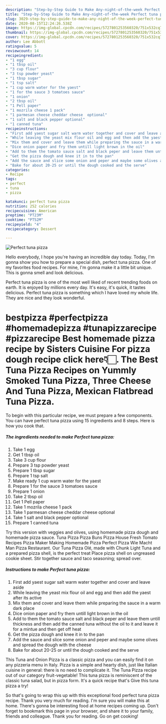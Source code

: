 ```yaml
---
description: "Step-by-Step Guide to Make Any-night-of-the-week Perfect tuna pizza"
title: "Step-by-Step Guide to Make Any-night-of-the-week Perfect tuna pizza"
slug: 3029-step-by-step-guide-to-make-any-night-of-the-week-perfect-tuna-pizza
date: 2020-08-15T12:24:26.538Z
image: https://img-global.cpcdn.com/recipes/5727801253560320/751x532cq70/perfect-tuna-pizza-recipe-main-photo.jpg
thumbnail: https://img-global.cpcdn.com/recipes/5727801253560320/751x532cq70/perfect-tuna-pizza-recipe-main-photo.jpg
cover: https://img-global.cpcdn.com/recipes/5727801253560320/751x532cq70/perfect-tuna-pizza-recipe-main-photo.jpg
author: Lee Abbott
ratingvalue: 5
reviewcount: 14
recipeingredient:
- "1 egg"
- "1 tbsp oil"
- "3 cup flour"
- "3 tsp powder yeast"
- "1 tbsp sugar"
- "1 tsp salt"
- "1 cup warm water for the yaest"
- "1 for the sauce 3 tomatoes sauce"
- "1 onion"
- "2 tbsp oil"
- "1 Pell paper"
- "1 mozrila cheese 1 pack"
- "1 parmesan cheese cheddar cheese  optional"
- "1 salt and black pepper optional"
- "1 canned tuna"
recipeinstructions:
- "First add yaest sugar salt warm water together and cover and leave aside"
- "While leaving the yeast mix flour oil and egg and then add the yaest after its active"
- "Mix them and cover and leave them while preparing the sauce in a warm dark place"
- "Dice onion paper and fry them untill light brown in the oil"
- "Add to them the tomato sauce salt and black peper and leave them untill thickness and then add the canned tuna without the oil to it and leave it for a mintue and then get off heat"
- "Get the pizza dough and knee it in to the pan"
- "Add the sauce and slice some onion and peper and maybe some olives and spread the dough with the cheese"
- "Bake for about 20-25 or until the dough cooked and the serve"
categories:
- Recipe
tags:
- perfect
- tuna
- pizza

katakunci: perfect tuna pizza 
nutrition: 252 calories
recipecuisine: American
preptime: "PT23M"
cooktime: "PT52M"
recipeyield: "4"
recipecategory: Dessert

---
```



![Perfect tuna pizza](https://img-global.cpcdn.com/recipes/5727801253560320/751x532cq70/perfect-tuna-pizza-recipe-main-photo.jpg)

Hello everybody, I hope you're having an incredible day today. Today, I'm gonna show you how to prepare a special dish, perfect tuna pizza. One of my favorites food recipes. For mine, I'm gonna make it a little bit unique. This is gonna smell and look delicious.

Perfect tuna pizza is one of the most well liked of recent trending foods on earth. It is enjoyed by millions every day. It's easy, it's quick, it tastes delicious. Perfect tuna pizza is something which I have loved my whole life. They are nice and they look wonderful.

# bestpizza #perfectpizza #homemadepizza #tunapizzarecipe #pizzarecipe Best homemade pizza recipe by Sisters Cuisine For pizza dough recipe click here👇🏻. The Best Tuna Pizza Recipes on Yummly Smoked Tuna Pizza, Three Cheese And Tuna Pizza, Mexican Flatbread Tuna Pizza.


To begin with this particular recipe, we must prepare a few components. You can have perfect tuna pizza using 15 ingredients and 8 steps. Here is how you cook that.

<!--inarticleads1-->

##### The ingredients needed to make Perfect tuna pizza:

1. Take 1 egg
1. Get 1 tbsp oil
1. Take 3 cup flour
1. Prepare 3 tsp powder yeast
1. Prepare 1 tbsp sugar
1. Prepare 1 tsp salt
1. Make ready 1 cup warm water for the yaest
1. Prepare 1 for the sauce 3 tomatoes sauce
1. Prepare 1 onion
1. Take 2 tbsp oil
1. Get 1 Pell paper
1. Take 1 mozrila cheese 1 pack
1. Take 1 parmesan cheese cheddar cheese  optional
1. Take 1 salt and black pepper optional
1. Prepare 1 canned tuna


Try this version with veggies and olives, using homemade pizza dough and homemade pizza sauce. Tuna Pizza Pizza Buns Pizza House Fresh Tomato Recipes Pizza Maker Making Homemade Pizza Perfect Pizza Wie Macht Man Pizza Restaurant. Our Tuna Pizza Olé, made with Chunk Light Tuna and a prepared pizza shell, is the perfect treat Place pizza shell on ungreased cookie sheet. Stir together sauce and taco seasoning; spread over. 

<!--inarticleads2-->

##### Instructions to make Perfect tuna pizza:

1. First add yaest sugar salt warm water together and cover and leave aside
1. While leaving the yeast mix flour oil and egg and then add the yaest after its active
1. Mix them and cover and leave them while preparing the sauce in a warm dark place
1. Dice onion paper and fry them untill light brown in the oil
1. Add to them the tomato sauce salt and black peper and leave them untill thickness and then add the canned tuna without the oil to it and leave it for a mintue and then get off heat
1. Get the pizza dough and knee it in to the pan
1. Add the sauce and slice some onion and peper and maybe some olives and spread the dough with the cheese
1. Bake for about 20-25 or until the dough cooked and the serve


This Tuna and Onion Pizza is a classic pizza and you can easily find it on any pizzeria menu in Italy. Pizza is a simple and hearty dish, just like Italian cuisine in general: there is no need to complicate it. The Tuna Pizza recipe out of our category fruit-vegetable! This tuna pizza is reminiscent of the classic tuna salad, but in pizza form. It&#39;s a quick recipe that&#39;s Give this tuna pizza a try! 

So that's going to wrap this up with this exceptional food perfect tuna pizza recipe. Thank you very much for reading. I'm sure you will make this at home. There's gonna be interesting food at home recipes coming up. Don't forget to bookmark this page in your browser, and share it to your family, friends and colleague. Thank you for reading. Go on get cooking!
